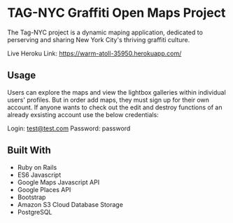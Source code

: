 # TAG-NYC Graffiti Open Maps Project
The Tag-NYC project is a dynamic maping application, dedicated to perserving and sharing New York City's thriving graffiti culture.

Live Heroku Link: https://warm-atoll-35950.herokuapp.com/

## Usage 
Users can explore the maps and view the lightbox galleries within individual users' profiles. But in order add maps, they must sign up for their own account. If anyone wants to check out the edit and destroy functions of an already exsisting account use the below credentials:

Login: test@test.com
Password: password




## Built With
- Ruby on Rails
- ES6 Javascript
- Google Maps Javascript API
- Google Places API
- Bootstrap
- Amazon S3 Cloud Database Storage
- PostgreSQL

